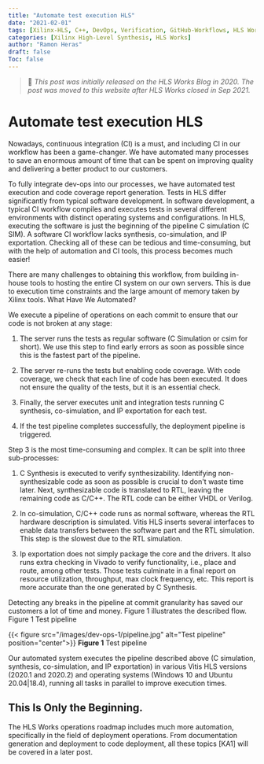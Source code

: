 ```yaml
---
title: "Automate test execution HLS"
date: "2021-02-01"
tags: [Xilinx-HLS, C++, DevOps, Verification, GitHub-Workflows, HLS Works]
categories: [Xilinx High-Level Synthesis, HLS Works]
author: "Ramon Heras"
draft: false
Toc: false
---
```


> 📝 *This post was initially released on the HLS Works Blog in 2020. The post was moved to this website after HLS Works closed in Sep 2021.*

# Automate test execution HLS

Nowadays, continuous integration (CI) is a must, and including CI in our workflow has been a game-changer. We have automated many processes to save an enormous amount of time that can be spent on improving quality and delivering a better product to our customers.

To fully integrate dev-ops into our processes, we have automated test execution and code coverage report generation. Tests in HLS differ significantly from typical software development. In software development, a typical CI workflow compiles and executes tests in several different environments with distinct operating systems and configurations. In HLS, executing the software is just the beginning of the pipeline C simulation (C SIM). A software CI workflow lacks synthesis, co-simulation, and IP exportation. Checking all of these can be tedious and time-consuming, but with the help of automation and CI tools, this process becomes much easier!

There are many challenges to obtaining this workflow, from building in-house tools to hosting the entire CI system on our own servers. This is due to execution time constraints and the large amount of memory taken by Xilinx tools.
What Have We Automated?

We execute a pipeline of operations on each commit to ensure that our code is not broken at any stage:

1. The server runs the tests as regular software (C Simulation or csim for short). We use this step to find early errors as soon as possible since this is the fastest part of the pipeline.

2. The server re-runs the tests but enabling code coverage. With code coverage, we check that each line of code has been executed. It does not ensure the quality of the tests, but it is an essential check.

3. Finally, the server executes unit and integration tests running C synthesis, co-simulation, and IP exportation for each test.

4. If the test pipeline completes successfully, the deployment pipeline is triggered.

Step 3 is the most time-consuming and complex. It can be split into three sub-processes:

1. C Synthesis is executed to verify synthesizability. Identifying non-synthesizable code as soon as possible is crucial to don't waste time later. Next, synthesizable code is translated to RTL, leaving the remaining code as C/C++. The RTL code can be either VHDL or Verilog.

2. In co-simulation, C/C++ code runs as normal software, whereas the RTL hardware description is simulated. Vitis HLS inserts several interfaces to enable data transfers between the software part and the RTL simulation. This step is the slowest due to the RTL simulation.

3. Ip exportation does not simply package the core and the drivers. It also runs extra checking in Vivado to verify functionality, i.e., place and route, among other tests. Those tests culminate in a final report on resource utilization, throughput, max clock frequency, etc. This report is more accurate than the one generated by C Synthesis.

Detecting any breaks in the pipeline at commit granularity has saved our customers a lot of time and money. Figure 1 illustrates the described flow.
Figure 1 Test pipeline

{{< figure src="/images/dev-ops-1/pipeline.jpg" alt="Test pipeline" position="center">}}
**Figure 1** Test pipeline 

Our automated system executes the pipeline described above (C simulation, synthesis, co-simulation, and IP exportation) in various Vitis HLS versions (2020.1 and 2020.2) and operating systems (Windows 10 and Ubuntu 20.04|18.4), running all tasks in parallel to improve execution times.  

## This Is Only the Beginning.

The HLS Works operations roadmap includes much more automation, specifically in the field of deployment operations. From documentation generation and deployment to code deployment, all these topics [KA1] will be covered in a later post.
